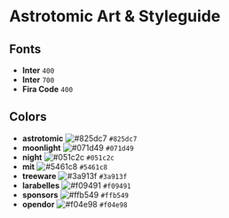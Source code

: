 # Astrotomic Art & Styleguide

## Fonts

- **Inter** `400`
- **Inter** `700`
- **Fira Code** `400`

## Colors

- **astrotomic** ![#825dc7](https://via.placeholder.com/15/825dc7/825dc7.png) `#825dc7`
- **moonlight** ![#071d49](https://via.placeholder.com/15/071d49/071d49.png) `#071d49`
- **night** ![#051c2c](https://via.placeholder.com/15/051c2c/051c2c.png) `#051c2c`
- **mit** ![#5461c8](https://via.placeholder.com/15/5461c8/5461c8.png) `#5461c8`
- **treeware** ![#3a913f](https://via.placeholder.com/15/3a913f/3a913f.png) `#3a913f`
- **larabelles** ![#f09491](https://via.placeholder.com/15/f09491/f09491.png) `#f09491`
- **sponsors** ![#ffb549](https://via.placeholder.com/15/ffb549/ffb549.png) `#ffb549`
- **opendor** ![#f04e98](https://via.placeholder.com/15/f04e98/f04e98.png) `#f04e98`
